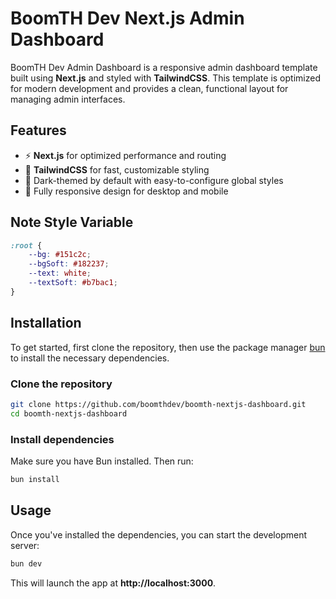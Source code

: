 # BoomTH Dev Next.js Admin Dashboard

BoomTH Dev Admin Dashboard is a responsive admin dashboard template built using **Next.js** and styled with **TailwindCSS**. This template is optimized for modern development and provides a clean, functional layout for managing admin interfaces.

## Features

- ⚡️ **Next.js** for optimized performance and routing
- 💨 **TailwindCSS** for fast, customizable styling
- 🎨 Dark-themed by default with easy-to-configure global styles
- 📱 Fully responsive design for desktop and mobile

## Note Style Variable

```css
:root {
    --bg: #151c2c;
    --bgSoft: #182237;
    --text: white;
    --textSoft: #b7bac1;
}
```

## Installation

To get started, first clone the repository, then use the package manager [bun](https://bun.sh/) to install the necessary dependencies.

### Clone the repository

```bash
git clone https://github.com/boomthdev/boomth-nextjs-dashboard.git
cd boomth-nextjs-dashboard
```
### Install dependencies
Make sure you have Bun installed. Then run:

```bash
bun install
```

## Usage

Once you've installed the dependencies, you can start the development server:

```bash
bun dev
```

This will launch the app at **http://localhost:3000**.